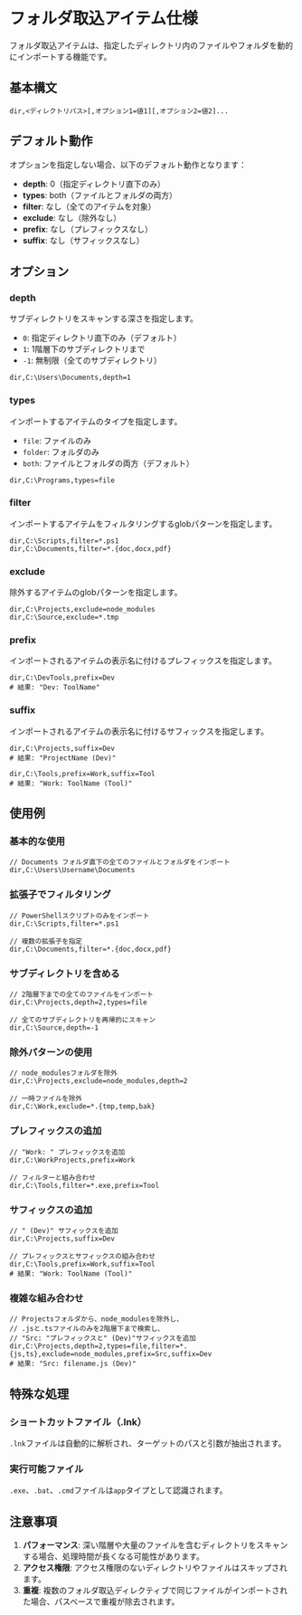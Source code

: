 # フォルダ取込アイテム仕様

フォルダ取込アイテムは、指定したディレクトリ内のファイルやフォルダを動的にインポートする機能です。

## 基本構文

```
dir,<ディレクトリパス>[,オプション1=値1][,オプション2=値2]...
```

## デフォルト動作

オプションを指定しない場合、以下のデフォルト動作となります：
- **depth**: 0（指定ディレクトリ直下のみ）
- **types**: both（ファイルとフォルダの両方）
- **filter**: なし（全てのアイテムを対象）
- **exclude**: なし（除外なし）
- **prefix**: なし（プレフィックスなし）
- **suffix**: なし（サフィックスなし）

## オプション

### depth
サブディレクトリをスキャンする深さを指定します。
- `0`: 指定ディレクトリ直下のみ（デフォルト）
- `1`: 1階層下のサブディレクトリまで
- `-1`: 無制限（全てのサブディレクトリ）

```
dir,C:\Users\Documents,depth=1
```

### types
インポートするアイテムのタイプを指定します。
- `file`: ファイルのみ
- `folder`: フォルダのみ
- `both`: ファイルとフォルダの両方（デフォルト）

```
dir,C:\Programs,types=file
```

### filter
インポートするアイテムをフィルタリングするglobパターンを指定します。

```
dir,C:\Scripts,filter=*.ps1
dir,C:\Documents,filter=*.{doc,docx,pdf}
```

### exclude
除外するアイテムのglobパターンを指定します。

```
dir,C:\Projects,exclude=node_modules
dir,C:\Source,exclude=*.tmp
```

### prefix
インポートされるアイテムの表示名に付けるプレフィックスを指定します。

```
dir,C:\DevTools,prefix=Dev
# 結果: "Dev: ToolName"
```

### suffix
インポートされるアイテムの表示名に付けるサフィックスを指定します。

```
dir,C:\Projects,suffix=Dev
# 結果: "ProjectName (Dev)"

dir,C:\Tools,prefix=Work,suffix=Tool
# 結果: "Work: ToolName (Tool)"
```

## 使用例

### 基本的な使用
```
// Documents フォルダ直下の全てのファイルとフォルダをインポート
dir,C:\Users\Username\Documents
```

### 拡張子でフィルタリング
```
// PowerShellスクリプトのみをインポート
dir,C:\Scripts,filter=*.ps1

// 複数の拡張子を指定
dir,C:\Documents,filter=*.{doc,docx,pdf}
```

### サブディレクトリを含める
```
// 2階層下までの全てのファイルをインポート
dir,C:\Projects,depth=2,types=file

// 全てのサブディレクトリを再帰的にスキャン
dir,C:\Source,depth=-1
```

### 除外パターンの使用
```
// node_modulesフォルダを除外
dir,C:\Projects,exclude=node_modules,depth=2

// 一時ファイルを除外
dir,C:\Work,exclude=*.{tmp,temp,bak}
```

### プレフィックスの追加
```
// "Work: " プレフィックスを追加
dir,C:\WorkProjects,prefix=Work

// フィルターと組み合わせ
dir,C:\Tools,filter=*.exe,prefix=Tool
```

### サフィックスの追加
```
// " (Dev)" サフィックスを追加
dir,C:\Projects,suffix=Dev

// プレフィックスとサフィックスの組み合わせ
dir,C:\Tools,prefix=Work,suffix=Tool
# 結果: "Work: ToolName (Tool)"
```

### 複雑な組み合わせ
```
// Projectsフォルダから、node_modulesを除外し、
// .jsと.tsファイルのみを2階層下まで検索し、
// "Src: "プレフィックスと" (Dev)"サフィックスを追加
dir,C:\Projects,depth=2,types=file,filter=*.{js,ts},exclude=node_modules,prefix=Src,suffix=Dev
# 結果: "Src: filename.js (Dev)"
```

## 特殊な処理

### ショートカットファイル（.lnk）
`.lnk`ファイルは自動的に解析され、ターゲットのパスと引数が抽出されます。

### 実行可能ファイル
`.exe`、`.bat`、`.cmd`ファイルは`app`タイプとして認識されます。

## 注意事項

1. **パフォーマンス**: 深い階層や大量のファイルを含むディレクトリをスキャンする場合、処理時間が長くなる可能性があります。
2. **アクセス権限**: アクセス権限のないディレクトリやファイルはスキップされます。
3. **重複**: 複数のフォルダ取込ディレクティブで同じファイルがインポートされた場合、パスベースで重複が除去されます。